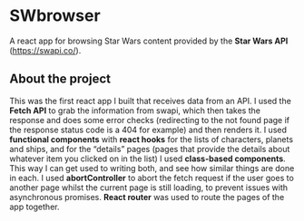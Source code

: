 # SWbrowser
A react app for browsing Star Wars content provided by the **Star Wars API** (https://swapi.co/).

## About the project
This was the first react app I built that receives data from an API. I used the **Fetch API** to grab the information from swapi, which then takes the response and does some error checks (redirecting to the not found page if the response status code is a 404 for example) and then renders it. I used **functional components** with **react hooks** for the lists of characters, planets and ships, and for the “details” pages (pages that provide the details about whatever item you clicked on in the list) I used **class-based components**. This way I can get used to writing both, and see how similar things are done in each. I used **abortController** to abort the fetch request if the user goes to another page whilst the current page is still loading, to prevent issues with asynchronous promises. **React router** was used to route the pages of the app together.